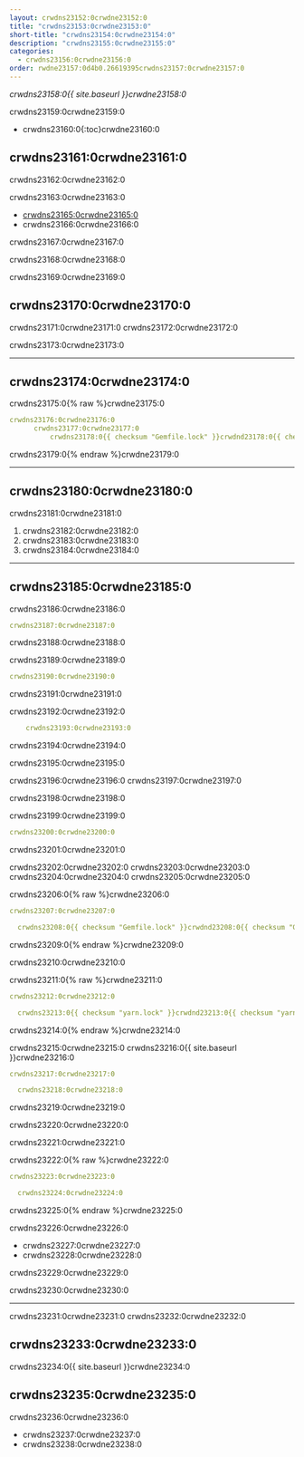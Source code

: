 ```yaml
---
layout: crwdns23152:0crwdne23152:0
title: "crwdns23153:0crwdne23153:0"
short-title: "crwdns23154:0crwdne23154:0"
description: "crwdns23155:0crwdne23155:0"
categories:
  - crwdns23156:0crwdne23156:0
order: rwdne23157:0d4b0.26619395crwdns23157:0crwdne23157:0
---
```

*crwdns23158:0{{ site.baseurl }}crwdne23158:0*

crwdns23159:0crwdne23159:0

* crwdns23160:0{:toc}crwdne23160:0

## crwdns23161:0crwdne23161:0

crwdns23162:0crwdne23162:0

crwdns23163:0crwdne23163:0

* <a href="crwdns23164:0crwdne23164:0" target="_blank">crwdns23165:0crwdne23165:0</a>
* crwdns23166:0crwdne23166:0

crwdns23167:0crwdne23167:0

crwdns23168:0crwdne23168:0

crwdns23169:0crwdne23169:0

## crwdns23170:0crwdne23170:0

crwdns23171:0crwdne23171:0 crwdns23172:0crwdne23172:0

crwdns23173:0crwdne23173:0

* * *

## crwdns23174:0crwdne23174:0

crwdns23175:0{% raw %}crwdne23175:0

```yaml
crwdns23176:0crwdne23176:0
      crwdns23177:0crwdne23177:0
          crwdns23178:0{{ checksum "Gemfile.lock" }}crwdnd23178:0{{ checksum "Gemfile.lock" }}crwdnd23178:0{{ checksum "yarn.lock" }}crwdnd23178:0{{ checksum "yarn.lock" }}crwdne23178:0    
```

crwdns23179:0{% endraw %}crwdne23179:0

* * *

## crwdns23180:0crwdne23180:0

crwdns23181:0crwdne23181:0

1. crwdns23182:0crwdne23182:0
2. crwdns23183:0crwdne23183:0
3. crwdns23184:0crwdne23184:0

* * *

## crwdns23185:0crwdne23185:0

crwdns23186:0crwdne23186:0

```yaml
crwdns23187:0crwdne23187:0
```

crwdns23188:0crwdne23188:0

crwdns23189:0crwdne23189:0

```yaml
crwdns23190:0crwdne23190:0
```

crwdns23191:0crwdne23191:0

crwdns23192:0crwdne23192:0

```yaml
    crwdns23193:0crwdne23193:0
```

crwdns23194:0crwdne23194:0

crwdns23195:0crwdne23195:0

crwdns23196:0crwdne23196:0 crwdns23197:0crwdne23197:0

crwdns23198:0crwdne23198:0

crwdns23199:0crwdne23199:0

```yaml
crwdns23200:0crwdne23200:0
```

crwdns23201:0crwdne23201:0

crwdns23202:0crwdne23202:0 crwdns23203:0crwdne23203:0 crwdns23204:0crwdne23204:0 crwdns23205:0crwdne23205:0

crwdns23206:0{% raw %}crwdne23206:0

```yaml
crwdns23207:0crwdne23207:0

  crwdns23208:0{{ checksum "Gemfile.lock" }}crwdnd23208:0{{ checksum "Gemfile.lock" }}crwdne23208:0
```

crwdns23209:0{% endraw %}crwdne23209:0

crwdns23210:0crwdne23210:0

crwdns23211:0{% raw %}crwdne23211:0

```yaml
crwdns23212:0crwdne23212:0

  crwdns23213:0{{ checksum "yarn.lock" }}crwdnd23213:0{{ checksum "yarn.lock" }}crwdne23213:0
```

crwdns23214:0{% endraw %}crwdne23214:0

crwdns23215:0crwdne23215:0 crwdns23216:0{{ site.baseurl }}crwdne23216:0

```yaml
crwdns23217:0crwdne23217:0

  crwdns23218:0crwdne23218:0
```

crwdns23219:0crwdne23219:0

crwdns23220:0crwdne23220:0

crwdns23221:0crwdne23221:0

crwdns23222:0{% raw %}crwdne23222:0

```yaml
crwdns23223:0crwdne23223:0

  crwdns23224:0crwdne23224:0
```

crwdns23225:0{% endraw %}crwdne23225:0

crwdns23226:0crwdne23226:0

* crwdns23227:0crwdne23227:0
* crwdns23228:0crwdne23228:0

crwdns23229:0crwdne23229:0

crwdns23230:0crwdne23230:0

* * *

crwdns23231:0crwdne23231:0 crwdns23232:0crwdne23232:0

## crwdns23233:0crwdne23233:0

crwdns23234:0{{ site.baseurl }}crwdne23234:0

## crwdns23235:0crwdne23235:0

crwdns23236:0crwdne23236:0

* crwdns23237:0crwdne23237:0
* crwdns23238:0crwdne23238:0